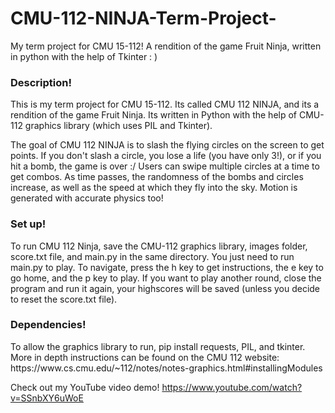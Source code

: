 # CMU-112-NINJA-Term-Project-
My term project for CMU 15-112! A rendition of the game Fruit Ninja, written in python with the help of Tkinter : )

<h3>Description!</h3>
This is my term project for CMU 15-112. Its called CMU 112 NINJA, and its a rendition of the game Fruit Ninja. Its written in Python with the help of CMU-112 graphics library (which uses PIL and Tkinter).

The goal of CMU 112 NINJA is to slash the flying circles on the screen to get points. If you don't slash a circle, you lose a life (you have only 3!), or if you hit a bomb, the game is over :/ Users can swipe multiple circles at a time to get combos. As time passes, the randomness of the bombs and circles increase, as well as the speed at which they fly into the sky. Motion is generated with accurate physics too!

<h3>Set up!</h3>
To run CMU 112 Ninja, save the CMU-112 graphics library, images folder, score.txt file, and main.py in the same directory. You just need to run main.py to play. To navigate, press the h key to get instructions, the e key to go home, and the p key to play. If you want to play another round, close the program and run it again, your highscores will be saved (unless you decide to reset the score.txt file).

<h3>Dependencies!</h3>
To allow the graphics library to run, pip install requests, PIL, and tkinter. More in depth instructions can be found on the CMU 112 website: https://www.cs.cmu.edu/~112/notes/notes-graphics.html#installingModules


Check out my YouTube video demo!
https://www.youtube.com/watch?v=SSnbXY6uWoE
